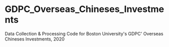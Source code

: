 # GDPC_Overseas_Chineses_Investments
Data Collection &amp; Processing Code for Boston University's GDPC' Overseas Chineses Investments, 2020
